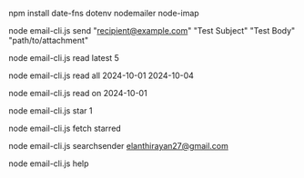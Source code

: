 npm install date-fns dotenv nodemailer node-imap


node email-cli.js send "recipient@example.com" "Test Subject" "Test Body" "path/to/attachment"


node email-cli.js read latest 5


node email-cli.js read all 2024-10-01 2024-10-04


node email-cli.js read on 2024-10-01
 

node email-cli.js star 1


node email-cli.js fetch starred


node email-cli.js searchsender elanthirayan27@gmail.com


node email-cli.js help

